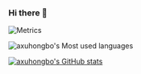### Hi there 👋

![Metrics](https://metrics.lecoq.io/axuhongbo?template=classic&isocalendar=1&languages=1&habits=1&lines=1&achievements=1&support=1&nightscout=1&projects=1&stars=1&introduction=1&traffic=1&isocalendar.duration=half-year&languages.limit=8&languages.sections=most-used&languages.colors=github&languages.threshold=0%25&languages.indepth=false&languages.analysis.timeout=15&languages.categories=markup%2C%20programming&languages.recent.categories=markup%2C%20programming&languages.recent.load=300&languages.recent.days=14&introduction.title=true&habits.from=200&habits.days=14&habits.facts=true&habits.charts=false&habits.trim=false&stars.limit=4&projects.limit=4&projects.descriptions=false&achievements.threshold=C&achievements.secrets=true&achievements.display=detailed&achievements.limit=0&nightscout.url=https%3A%2F%2Fexample.herokuapp.com&nightscout.datapoints=12&nightscout.lowalert=80&nightscout.highalert=180&nightscout.urgentlowalert=50&nightscout.urgenthighalert=250&config.timezone=Asia%2FShanghai)


![axuhongbo's Most used languages](https://github-readme-stats.vercel.app/api/top-langs/?username=axuhongbo&layout=compact&hide_border=true&langs_count=10)

[![axuhongbo's GitHub stats](https://github-readme-stats.vercel.app/api?username=axuhongbo)](https://github.com/anuraghazra/github-readme-stats)



<!--
**axuhongbo/axuhongbo** is a ✨ _special_ ✨ repository because its `README.md` (this file) appears on your GitHub profile.

Here are some ideas to get you started:

- 🔭 I’m currently working on ...
- 🌱 I’m currently learning ...
- 👯 I’m looking to collaborate on ...
- 🤔 I’m looking for help with ...
- 💬 Ask me about ...
- 📫 How to reach me: ...
- 😄 Pronouns: ...
- ⚡ Fun fact: ...
-->
